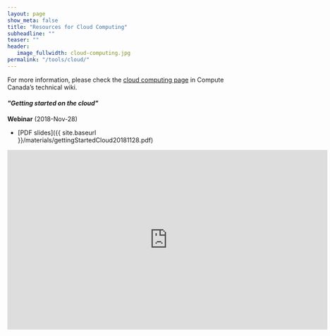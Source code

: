 ```yaml
---
layout: page
show_meta: false
title: "Resources for Cloud Computing"
subheadline: ""
teaser: ""
header:
   image_fullwidth: cloud-computing.jpg
permalink: "/tools/cloud/"
---
```


<!-- 1. Open `_config.yml` and work it through, it's well documented -->
<!-- 1. [Read the documentation][1] to check out all features of *Feeling Responsive*. -->
<!--  [1]: {{ site.url }}{{ site.baseurl }}/documentation/ -->

For more information, please check the [cloud computing page](https://docs.computecanada.ca/wiki/Cloud)
in Compute Canada&#8217;s technical wiki.

#### *"Getting started on the cloud"*

**Webinar** (2018-Nov-28)

* [PDF slides]({{ site.baseurl }}/materials/gettingStartedCloud20181128.pdf)

<div class="flex-video">
	<iframe width="726" height="408" src="https://www.youtube.com/embed/dzrzjpXPC6M" frameborder="0"
	allow="accelerometer; autoplay; encrypted-media; gyroscope; picture-in-picture"
	allowfullscreen></iframe>
</div>

&nbsp;

